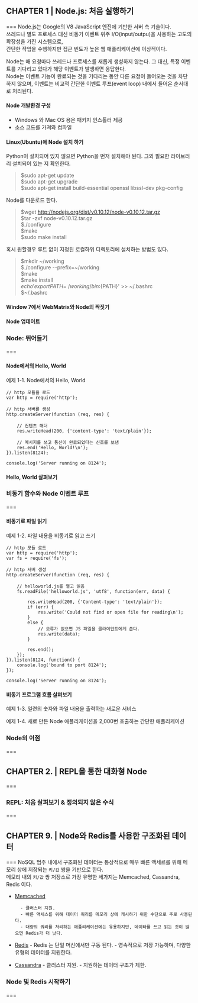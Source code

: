 ## CHAPTER 1 | Node.js: 처음 실행하기
===
Node.js는 Google의 V8 JavaScript 엔진에 기반한 서버 측 기술이다.<br>
쓰레드나 별도 프로세스 대신 비동기 이벤트 위주 I/O(input/outpu)을 사용하는 고도의 확장성을 가진 시스템으로,<br>
간단한 작업을 수행하지만 접근 빈도가 높은 웹 애플리케이션에 이상적이다.

Node는 매 요청마다 쓰레드나 프로세스를 새롭게 생성하지 않는다. 그 대신, 특정 이벤트를 기다리고 있다가 해당 이벤트가 발생하면 응답한다.<br>
Node는 이벤트 기능이 완료되는 것을 기다리는 동안 다른 요청이 들어오는 것을 차단하지 않으며, 이벤트는 비교적 간단한 이벤트 루프(event loop) 내에서 들어온 순서대로 처리된다.

#### Node 개발환경 구성

* Windows 와 Mac OS 용은 패키지 인스톨러 제공
* 소스 코드를 가져와 컴파일

#### Linux(Ubuntu)에 Node 설치 하기
Python이 설치되어 있지 않으면 Python을 먼저 설치해야 된다.
그외 필요한 라이브러리 설치되어 있는 지 확인한다.

> $sudo apt-get update<br>
> $sudo apt-get upgrade<br>
> $sudo apt-get install build-essential openssl libssl-dev pkg-config<br>

Node를 다운로드 한다.

> $wget http://nodejs.org/dist/v0.10.12/node-v0.10.12.tar.gz<br>
> $tar -zxf node-v0.10.12.tar.gz<br>
> $./configure<br>
> $make<br>
> $sudo make install<br>

혹시 원할경우 루트 없이 지정된 로컬하위 디렉토리에 설치하는 방법도 있다.

> $mkdir ~/working<br>
> $./configure --prefix=~/working<br>
> $make<br>
> $make install<br>
> $echo 'export PATH=~/working/bin:${PATH}' >> ~/.bashrc<br>
> $~/.bashrc<br>

#### Window 7에서 WebMatrix와 Node의 짝짓기

#### Node 업데이트

### Node: 뛰어들기
===

#### Node에서의 Hello, World

예제 1-1. Node에서의 Hello, World


	// http 모듈을 로드
	var http = require('http');
	
	// http 서버를 생성
	http.createServer(function (req, res) {
	
		// 컨텐츠 해더
		res.writeHead(200, {'content-type': 'text/plain'});
	
		// 메시지를 쓰고 통신이 완료되었다는 신호를 보냄
		res.end('Hello, World!\n');
	}).listen(8124);
	
	console.log('Server running on 8124');

#### Hello, World 살펴보기

### 비동기 함수와 Node 이벤트 루프
===

#### 비동기로 파일 읽기

예제 1-2. 파일 내용을 비동기로 읽고 쓰기

	
	// http 모듈 로드
	var http = require('http');
	var fs = require('fs');
	
	// http 서버 생성
	http.createServer(function (req, res) {
	
		// helloworld.js를 열고 읽음
		fs.readFile('helloworld.js', 'utf8', function(err, data) {
	
			res.writeHead(200, {'Content-type': 'text/plain'});
			if (err) {
				res.write('Could not find or open file for reading\n');
			}
			else {
				// 오류가 없으면 JS 파일을 클라이언트에게 쏜다.
				res.write(data);
			}
	
			res.end();
		});
	}).listen(8124, function() {
		console.log('bound to port 8124');
	});
	
	console.log('Server running on 8124');

#### 비동기 프로그램 흐름 살펴보기

예제 1-3. 일련의 숫자와 파일 내용을 출력하는 새로운 서비스


예제 1-4. 새로 만든 Node 애플리케이션을 2,000번 호출하는 간단한 애플리케이션

### Node의 이점
===

## CHAPTER 2. | REPL을 통한 대화형 Node
===

### REPL: 처음 살펴보기 & 정의되지 않은 수식
===


## CHAPTER 9. | Node와 Redis를 사용한 구조화된 데이터
===
NoSQL 범주 내에서 구조화된 데이터는 통상적으로 매우 빠른 액세르를 위해 메모리 상에 저장되는 `키/값` 쌍을 기반으로 한다.<br>
메모리 내의 `키/값` 쌍 저장소로 가장 유명한 세가지는 Memcached, Cassandra, Redis 이다.

* [Memcached](http://memcached.org/)
		
		- 클러스터 지원.
		- 빠른 액세스를 위해 데이터 쿼리를 메모리 상에 캐시하기 위한 수단으로 주로 사용된다.
		- 대량의 쿼리를 처리하는 애플리케이션에는 유용하지만, 데이타를 쓰고 읽는 것이 많으면 Redis가 더 낫다.
* [Redis](http://redis.io/)
		- Redis 는 단일 머신에서만 구동 된다.
		- 영속적으로 저장 가능하며, 다양한 유형의 데이터를 지원한다.
* [Cassandra](http://cassandra.apache.org/)
		- 클러스터 지원.
		- 지원하는 데이터 구조가 제한.


		


### Node 및 Redis 시작하기
===



